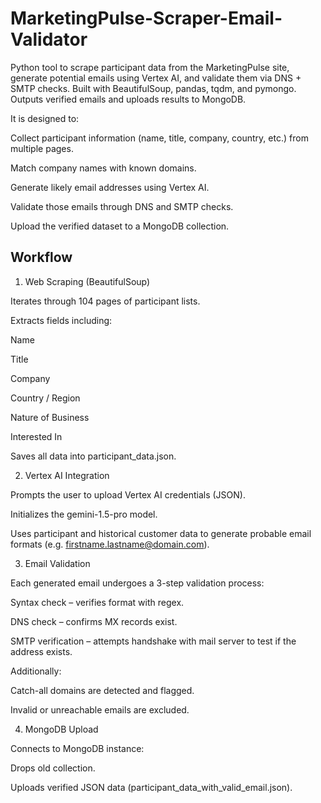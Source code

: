 # MarketingPulse-Scraper-Email-Validator
Python tool to scrape participant data from the MarketingPulse site, generate potential emails using Vertex AI, and validate them via DNS + SMTP checks. Built with BeautifulSoup, pandas, tqdm, and pymongo. Outputs verified emails and uploads results to MongoDB.

It is designed to:

Collect participant information (name, title, company, country, etc.) from multiple pages.

Match company names with known domains.

Generate likely email addresses using Vertex AI.

Validate those emails through DNS and SMTP checks.

Upload the verified dataset to a MongoDB collection.

## Workflow
1. Web Scraping (BeautifulSoup)

Iterates through 104 pages of participant lists.

Extracts fields including:

Name

Title

Company

Country / Region

Nature of Business

Interested In

Saves all data into participant_data.json.

2. Vertex AI Integration

Prompts the user to upload Vertex AI credentials (JSON).

Initializes the gemini-1.5-pro model.

Uses participant and historical customer data to generate probable email formats (e.g. firstname.lastname@domain.com).

3. Email Validation

Each generated email undergoes a 3-step validation process:

Syntax check – verifies format with regex.

DNS check – confirms MX records exist.

SMTP verification – attempts handshake with mail server to test if the address exists.

Additionally:

Catch-all domains are detected and flagged.

Invalid or unreachable emails are excluded.

4. MongoDB Upload

Connects to MongoDB instance:

Drops old collection.

Uploads verified JSON data (participant_data_with_valid_email.json).
